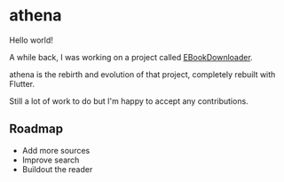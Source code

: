 # athena

Hello world!

A while back, I was working on a project called [EBookDownloader](https://github.com/NachiketaVadera/EBookDownloader). 

athena is the rebirth and evolution of that project, completely rebuilt with Flutter.

Still a lot of work to do but I'm happy to accept any contributions. 

## Roadmap

* Add more sources
* Improve search
* Buildout the reader
